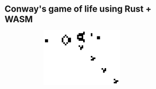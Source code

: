 # Conway's game of life using Rust + WASM
<p align="center">
  <img src="https://github.com/DvrDania/wasm-game-of-life/blob/main/game_of_life.gif" />
</p>
